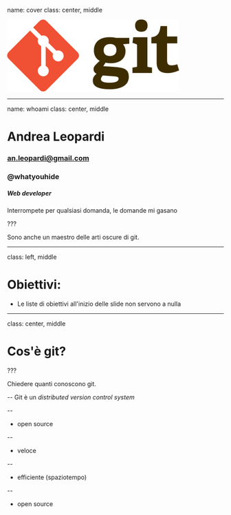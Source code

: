 name: cover
class: center, middle

<img src="images/git-logo.png" width="400" />



---

name: whoami
class: center, middle

# Andrea Leopardi  
### an.leopardi@gmail.com  
### @whatyouhide
##### Web developer  

Interrompete per qualsiasi domanda, le domande mi gasano

???

Sono anche un maestro delle arti oscure di git.



---

class: left, middle

# Obiettivi:

- Le liste di obiettivi all'inizio delle slide non servono a nulla



---

class: center, middle

# Cos'è git?

???

Chiedere quanti conoscono git.

--
Git è un *distributed version control system*

--
- open source

--
- veloce

--
- efficiente (spaziotempo)

--
- open source
